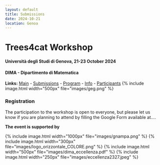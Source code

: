 ```yaml
---
layout: default
title: Submissions
date: 2024-10-21
location: Genoa
---
```


# Trees4cat Workshop

#### Università degli Studi di Genova, 21-23 October 2024
#### DIMA - Dipartimento di Matematica

**Links:** [Main](https://stagedtrees.github.io/events/trees4cat.html) - [Submissions](https://stagedtrees.github.io/events/w2.Submissions.html) - [Program](https://stagedtrees.github.io/events/w3.Program.html) - [Info](https://stagedtrees.github.io/events/w4.Info.html) - [Participants](https://stagedtrees.github.io/events/w5.Participants.html)
{% include image.html width="500px" file="images/geg.png" %}

### Registration

The participation to the workshop is open to everyone, but please let us know if you are planning to attend by filling the Google Form available at....
  
**The event is supported by**

{% include image.html width="1000px" file="images/gnampa.png" %}
{% include image.html width="300px" file="images/logo_orizzontale_COLORE.png" %}
{% include image.html width="500px" file="images/dima_eccellenza.pdf" %}
{% include image.html width="250px" file="images/eccellenza2327.jpeg" %}
